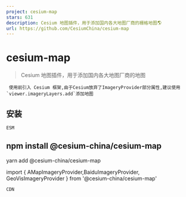 ```yaml
---
project: cesium-map
stars: 631
description: Cesium 地图插件，用于添加国内各大地图厂商的栅格地图🌎
url: https://github.com/CesiumChina/cesium-map
---
```


cesium-map
==========

> Cesium 地图插件，用于添加国内各大地图厂商的地图

```
 使用前引入 Cesium 框架,由于Cesium放弃了ImageryProvider部分属性,建议使用`viewer.imageryLayers.add`添加地图
```

安装
--

`ESM`

npm install @cesium-china/cesium-map
-----------------------------
yarn add @cesium-china/cesium-map

import { AMapImageryProvider,BaiduImageryProvider, GeoVisImageryProvider }  from '@cesium-china/cesium-map'

`CDN`

<script src\="https://cdn.jsdelivr.net/npm/@cesium-china/cesium-map/dist/cesium.map.min.js"\></script\>

@types库
-------

```
npm install -D @types/cesium-china__cesium-map
-----------------------------
yarn add  -D  @types/cesium-china__cesium-map
```

AMapImageryProvider
-------------------

> 高德地图

var options \= {
  style: 'img', // style: img、elec、cva
  crs: 'WGS84' // 使用84坐标系，默认为：GCJ02
}
viewer.imageryLayers.add(new Cesium.ImageryLayer( new Cesium.AMapImageryProvider(options)))

BaiduImageryProvider
--------------------

> 百度地图

var options \= {
  style: 'normal', // style: img、vec、normal、dark
  crs: 'WGS84' // 使用84坐标系，默认为：BD09
}
viewer.imageryLayers.add(new Cesium.ImageryLayer( new Cesium.BaiduImageryProvider(options)))

GeoVisImageryProvider
---------------------

> 星图地图

var options \= {
  style: 'vec', //style: img、vec、ter, cia,cat,
  key:'', // 需去相关地图厂商申请
  format:'png' //format:png、webp(用于style为img)
}
viewer.imageryLayers.add(new Cesium.ImageryLayer( new Cesium.GeoVisImageryProvider(options)))

GoogleImageryProvider
---------------------

> 谷歌地图

var options \= {
  style: 'elec',//style: img、elec、ter,cva,img\_cva
  crs: 'WGS84' // 使用84坐标系，默认为：GCJ02, img除外
}
viewer.imageryLayers.add(new Cesium.ImageryLayer( new Cesium.GoogleImageryProvider(options)))

TdtImageryProvider
------------------

> 天地图

var options \= {
  style: 'vec', //style: vec、cva、img、cia、ter 
  key:'', // 需去相关地图厂商申请
}
viewer.imageryLayers.add(new Cesium.ImageryLayer( new Cesium.TdtImageryProvider(options)))

TencentImageryProvider
----------------------

> 腾讯地图

var options \= {
  style: 1,//style: img、1：经典
  crs: 'WGS84' // 使用84坐标系，默认为：GCJ02,
}
viewer.imageryLayers.add(new Cesium.ImageryLayer( new Cesium.TencentImageryProvider(options)))

### **_以下类用于自定义瓦片的加载，根据瓦片比例尺和切图原点重新计算瓦片行列号，可用于一些地方坐标系或者自定义切片方案的地图瓦片_**

CustomGeographicTilingScheme
----------------------------

> 自定义地理平铺方案

根据瓦片的比例尺`(degrees/px)`和切图原点重新计算瓦片行列号,最终会采用`EPSG:4326`的瓦片计算规则平铺瓦片`(可能会存在偏移)`

var options \= {
  origin: \[\-180,90\], //切图原点，默认为\[-180,90\]
  zoomOffset: 0, //瓦片的0级对应Cesium的瓦片层级，值为： 0 - Cesium层级，若瓦片的0级对应Cesium的10级，则值为 0 - 10 = -10，同时在瓦片请求时{z}的数值替换时也需加上这个层级偏移值
  tileSize: 256, //瓦片的大小，默认为256，即一张瓦片的大小为 256 \* 256
  resolutions:\[\],//瓦片每一层级分辨率
  ellipsoid:Cesium.Ellipsoid.WGS84,// 平铺的椭球体,默认为 WGS84 椭球
  rectangle:Cesium.Rectangle.MAX\_VALUE,//平铺方案覆盖的矩形（以弧度表示）
}
viewer.imageryLayers.add(new Cesium.ImageryLayer(
  new Cesium.TileCoordinatesImageryProvider({
    tilingScheme: new Cesium.CustomGeographicTilingScheme(options),
  })
))

CustomMercatorTilingScheme
--------------------------

> 自定义墨卡托平铺方案

根据瓦片的比例尺`(meters/px)`和切图原点重新计算瓦片行列号,最终会采用`EPSG:3857`的瓦片计算规则平铺瓦片`(可能会存在偏移)`

var options \= {
  origin: \[\-20037508.3427892, 20037508.3427892\], //切图原点，默认为\[-20037508.3427892, 20037508.3427892\]
  zoomOffset: 0, //瓦片的0级对应Cesium的瓦片层级，值为： 0 - Cesium层级，若瓦片的0级对应Cesium的10级，则值为 0 - 10 = -10，同时在瓦片请求时{z}的数值替换时也需加上这个层级偏移值
  tileSize: 256, //瓦片的大小，默认为256，即一张瓦片的大小为 256 \* 256
  resolutions:\[\],//瓦片每一层级分辨率
  ellipsoid:Cesium.Ellipsoid.WGS84,// 平铺的椭球体,默认为 WGS84 椭球
  rectangleSouthwestInMeters: null,//切片方案覆盖的矩形的西南角，以米为单位。如果不指定该参数或矩形NortheastInMeters，则在经度方向上覆盖整个地球，在纬度方向上覆盖等距离，形成正方形投影
  rectangleNortheastInMeters: null,//切片方案覆盖的矩形的东北角（以米为单位）。如果未指定此参数或矩形SouthwestInMeters，则在经度方向上覆盖整个地球，并在纬度方向上覆盖相等的距离，从而形成方形投影。
}
viewer.imageryLayers.add(new Cesium.ImageryLayer(
  new Cesium.TileCoordinatesImageryProvider({
    tilingScheme: new Cesium.CustomMercatorTilingScheme(options),
  })
))

示例
--

> examples目录下提供了CDN和ESM的两种使用方式

